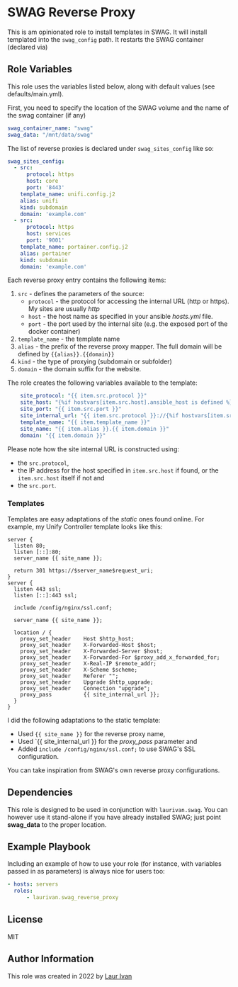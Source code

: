 # SWAG Reverse Proxy

This is am opinionated role to install templates in SWAG. It will install templated into the `swag_config` path. It restarts the SWAG container (declared via)

## Role Variables

This role uses the variables listed below, along with default values (see defaults/main.yml).

First, you need to specify the location of the SWAG volume and the name of the swag container (if any)

```yml
swag_container_name: "swag"
swag_data: "/mnt/data/swag"
```

The list of reverse proxies is declared under `swag_sites_config` like so:

```yml
swag_sites_config:
  - src:
      protocol: https
      host: core
      port: '8443'
    template_name: unifi.config.j2
    alias: unifi
    kind: subdomain
    domain: 'example.com'
  - src:
      protocol: https
      host: services
      port: '9001'
    template_name: portainer.config.j2
    alias: portainer
    kind: subdomain
    domain: 'example.com'
```

Each reverse proxy entry contains the following items:

1. `src` - defines the parameters of the source:
    - `protocol` - the protocol for accessing the internal URL (http or https). My sites are usually *http*
    - `host` - the host name as specified in your ansible *hosts.yml* file.
    - `port` - the port used by the internal site (e.g. the exposed port of the docker container)
2. `template_name` - the template name
3. `alias` - the prefix of the reverse proxy mapper. The full domain will be defined by `{{alias}}.{{domain}}`
4. `kind` - the type of proxying (subdomain or subfolder)
4. `domain` - the domain suffix for the website.

The role creates the following variables available to the template:

```yaml
    site_protocol: "{{ item.src.protocol }}"
    site_host: "{%if hostvars[item.src.host].ansible_host is defined %}{{ hostvars[item.src.host].ansible_host }}{% else %}{{item.src.host}}{% endif %}"
    site_port: "{{ item.src.port }}"
    site_internal_url: "{{ item.src.protocol }}://{%if hostvars[item.src.host].ansible_host is defined %}{{ hostvars[item.src.host].ansible_host }}{% else %}{{item.src.host}}{% endif %}:{{ item.src.port }}"
    template_name: "{{ item.template_name }}"
    site_name: "{{ item.alias }}.{{ item.domain }}"
    domain: "{{ item.domain }}"
```

Please note how the site internal URL is constructed using:
  - the `src.protocol`,
  - the IP address for the host specified in `item.src.host` if found, or the `item.src.host` itself if not and
  - the `src.port`.

### Templates

Templates are easy adaptations of the *static* ones found online. For example, my Unify Controller template looks like this:

```jinja2
server {
  listen 80;
  listen [::]:80;
  server_name {{ site_name }};

  return 301 https://$server_name$request_uri;
}
server {
  listen 443 ssl;
  listen [::]:443 ssl;

  include /config/nginx/ssl.conf;

  server_name {{ site_name }};

  location / {
    proxy_set_header    Host $http_host;
    proxy_set_header    X-Forwarded-Host $host;
    proxy_set_header    X-Forwarded-Server $host;
    proxy_set_header    X-Forwarded-For $proxy_add_x_forwarded_for;
    proxy_set_header    X-Real-IP $remote_addr;
    proxy_set_header    X-Scheme $scheme;
    proxy_set_header    Referer "";
    proxy_set_header    Upgrade $http_upgrade;
    proxy_set_header    Connection "upgrade";
    proxy_pass          {{ site_internal_url }};
  }
}
```

I did the following adaptations to the static template:

- Used `{{ site_name }}` for the reverse proxy name,
- Used `{{ site_internal_url }} for the *proxy_pass* parameter and
- Added `include /config/nginx/ssl.conf;` to use SWAG's SSL configuration.

You can take inspiration from SWAG's own reverse proxy configurations.

Dependencies
------------

This role is designed to be used in conjunction with `laurivan.swag`. You can however use it stand-alone if you have already installed SWAG; just point **swag_data** to the proper location.

Example Playbook
----------------

Including an example of how to use your role (for instance, with variables passed in as parameters) is always nice for users too:

```yml
- hosts: servers
  roles:
      - laurivan.swag_reverse_proxy
```

License
-------

MIT

Author Information
------------------

This role was created in 2022 by [Laur Ivan](https://www.laurivan.com)